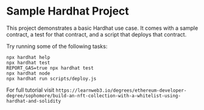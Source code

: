 # Sample Hardhat Project

This project demonstrates a basic Hardhat use case. It comes with a sample contract, a test for that contract, and a script that deploys that contract.

Try running some of the following tasks:

```shell
npx hardhat help
npx hardhat test
REPORT_GAS=true npx hardhat test
npx hardhat node
npx hardhat run scripts/deploy.js
```

For full tutorial visit
``` https://learnweb3.io/degrees/ethereum-developer-degree/sophomore/build-an-nft-collection-with-a-whitelist-using-hardhat-and-solidity ```
